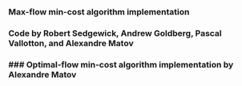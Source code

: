### Max-flow min-cost algorithm implementation
### Code by Robert Sedgewick, Andrew Goldberg, Pascal Vallotton, and Alexandre Matov
### ### Optimal-flow min-cost algorithm implementation by Alexandre Matov


